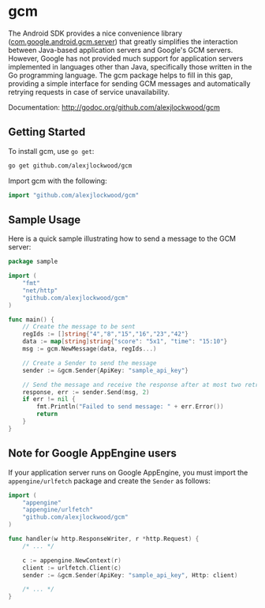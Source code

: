 gcm
===

The Android SDK provides a nice convenience library ([com.google.android.gcm.server](http://developer.android.com/reference/com/google/android/gcm/server/package-summary.html)) that greatly simplifies the interaction between Java-based application servers and Google's GCM servers. However, Google has not provided much support for application servers implemented in languages other than Java, specifically those written in the Go programming language. The gcm package helps to fill in this gap, providing a simple interface for sending GCM messages and automatically retrying requests in case of service unavailability.

Documentation: http://godoc.org/github.com/alexjlockwood/gcm

Getting Started
---------------

To install gcm, use `go get`:

```bash
go get github.com/alexjlockwood/gcm
```

Import gcm with the following:

```go
import "github.com/alexjlockwood/gcm"
```

Sample Usage
------------

Here is a quick sample illustrating how to send a message to the GCM server:

```go
package sample

import (
    "fmt"
    "net/http"
    "github.com/alexjlockwood/gcm"
)

func main() {
    // Create the message to be sent
    regIds := []string{"4","8","15","16","23","42"}
    data := map[string]string{"score": "5x1", "time": "15:10"}
    msg := gcm.NewMessage(data, regIds...)

    // Create a Sender to send the message
    sender := &gcm.Sender{ApiKey: "sample_api_key"}

    // Send the message and receive the response after at most two retries.
    response, err := sender.Send(msg, 2)
    if err != nil {
        fmt.Println("Failed to send message: " + err.Error())
        return       
    }
}
```

Note for Google AppEngine users
-------------------------------

If your application server runs on Google AppEngine, you must import the `appengine/urlfetch` package and create the `Sender` as follows:

```go
import (
    "appengine"
    "appengine/urlfetch"
    "github.com/alexjlockwood/gcm"
)

func handler(w http.ResponseWriter, r *http.Request) {
    /* ... */

    c := appengine.NewContext(r)
    client := urlfetch.Client(c)
    sender := &gcm.Sender(ApiKey: "sample_api_key", Http: client)

    /* ... */
}        
```
